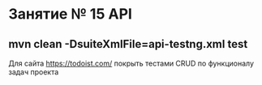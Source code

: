 Занятие № 15 API
   =====
   mvn clean -DsuiteXmlFile=api-testng.xml test
   ---
  Для сайта https://todoist.com/ покрыть тестами CRUD по функционалу задач проекта
  